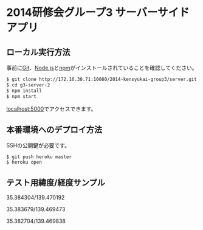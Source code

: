 # 2014研修会グループ3 サーバーサイドアプリ



## ローカル実行方法

事前に[Git](http://msysgit.github.io/)、[Node.js](http://nodejs.org/)と[npm](https://www.npmjs.org/)がインストールされていることを確認してください。

```sh
$ git clone http://172.16.30.71:10080/2014-kensyukai-group3/server.git
$ cd g3-server-2
$ npm install
$ npm start
```

[localhost:5000](http://localhost:5000/)でアクセスできます。

## 本番環境へのデプロイ方法

SSHの公開鍵が必要です。

```
$ git push heroku master
$ heroku open
```

## テスト用緯度/経度サンプル

35.384304/139.470192

35.383679/139.469473

35.382704/139.469838